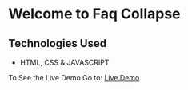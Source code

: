# Welcome to Faq Collapse

## Technologies Used
- HTML, CSS & JAVASCRIPT

To See the Live Demo Go to: [Live Demo](https://pnsvn3035.github.io/faq-collapse/)

